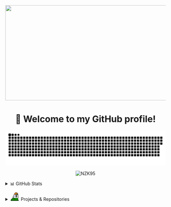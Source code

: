 <div align="center">
  <img height="300" width="600" src="https://user-images.githubusercontent.com/74038190/225813708-98b745f2-7d22-48cf-9150-083f1b00d6c9.gif" />
</div>

<h1 align="center">👋 Welcome to my GitHub profile!</h1>

<p align="center">
  <img width="1000" src="assets/github-snake.svg" alt="Commits snake"/>
</p>
<p align="center">
  <img src="https://komarev.com/ghpvc/?username=NZK95&label=Profile%20views&color=0e75b6&style=flat" alt="NZK95" />
</p>
<details>
  <summary>📊 GitHub Stats</summary>
  
  <br>
  <div align="center">
    <img src="https://github-readme-stats.vercel.app/api?username=NZK95&show_icons=true&count_private=true&theme=dark" />
    <br><br>
    <img src="https://github-readme-stats.vercel.app/api/top-langs/?username=NZK95&layout=compact&theme=dark" />
  </div>
</details>

<details>
  <summary><img src="https://raw.githubusercontent.com/ItsAnunesS/ItsAnunesS/master/src/img/parrots/flags/indiaparrot.gif" width="30" height="40"/> Projects & Repositories</summary>
  <br>
  <ul>
  </ul>
</details>
